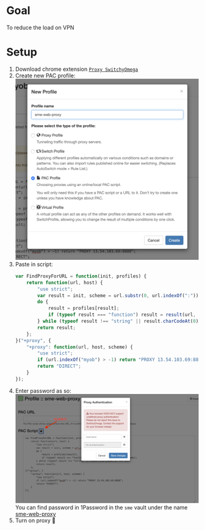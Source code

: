 # Goal
To reduce the load on VPN

# Setup

1. Download chrome extension [`Proxy SwitchyOmega`](https://chrome.google.com/webstore/detail/proxy-switchyomega/padekgcemlokbadohgkifijomclgjgif)
2. Create new PAC profile:
    ![create pac profile](images/create-profile.png)
3. Paste in script: 
    ```js
    var FindProxyForURL = function(init, profiles) {
        return function(url, host) {
            "use strict";
            var result = init, scheme = url.substr(0, url.indexOf(":"));
            do {
                result = profiles[result];
                if (typeof result === "function") result = result(url, host, scheme);
            } while (typeof result !== "string" || result.charCodeAt(0) === 43);
            return result;
        };
    }("+proxy", {
        "+proxy": function(url, host, scheme) {
            "use strict";
            if (url.indexOf("myob") > -1) return "PROXY 13.54.103.69:8888";
            return "DIRECT";
        }
    });

    ```
4. Enter password as so:
    ![enter password](images/enter-password.png)
    You can find password in 1Password in the `sme` vault under the name [sme-web-proxy](https://myob.1password.com/vaults/x5c7bzdr3mvbh5jpz6ahdesw7u/allitems/fsnnxdlxfpwf5hwp5bfcfnt4sy)
5. Turn on proxy 🎉